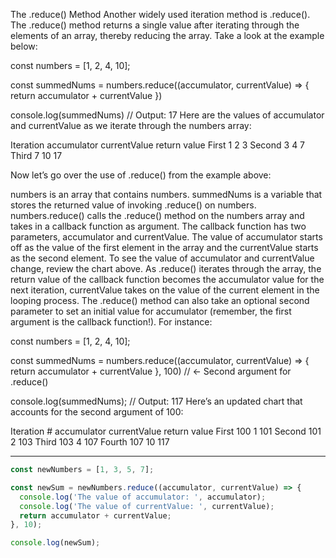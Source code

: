 The .reduce() Method
Another widely used iteration method is .reduce(). The .reduce() method returns a single value after iterating through the elements of an array, thereby reducing the array. Take a look at the example below:

const numbers = [1, 2, 4, 10];
 
const summedNums = numbers.reduce((accumulator, currentValue) => {
  return accumulator + currentValue
})
 
console.log(summedNums) // Output: 17
Here are the values of accumulator and currentValue as we iterate through the numbers array:

Iteration	accumulator	currentValue	return value
First	1	2	3
Second	3	4	7
Third	7	10	17

Now let’s go over the use of .reduce() from the example above:

numbers is an array that contains numbers.
summedNums is a variable that stores the returned value of invoking .reduce() on numbers.
numbers.reduce() calls the .reduce() method on the numbers array and takes in a callback function as argument.
The callback function has two parameters, accumulator and currentValue. The value of accumulator starts off as the value of the first element in the array and the currentValue starts as the second element. To see the value of accumulator and currentValue change, review the chart above.
As .reduce() iterates through the array, the return value of the callback function becomes the accumulator value for the next iteration, currentValue takes on the value of the current element in the looping process.
The .reduce() method can also take an optional second parameter to set an initial value for accumulator (remember, the first argument is the callback function!). For instance:

const numbers = [1, 2, 4, 10];
 
const summedNums = numbers.reduce((accumulator, currentValue) => {
  return accumulator + currentValue
}, 100)  // <- Second argument for .reduce()
 
console.log(summedNums); // Output: 117
Here’s an updated chart that accounts for the second argument of 100:

Iteration #	accumulator	currentValue	return value
First	100	1	101
Second	101	2	103
Third	103	4	107
Fourth	107	10	117

***

```js
const newNumbers = [1, 3, 5, 7];

const newSum = newNumbers.reduce((accumulator, currentValue) => {
  console.log('The value of accumulator: ', accumulator);
  console.log('The value of currentValue: ', currentValue);
  return accumulator + currentValue;
}, 10);

console.log(newSum);
```